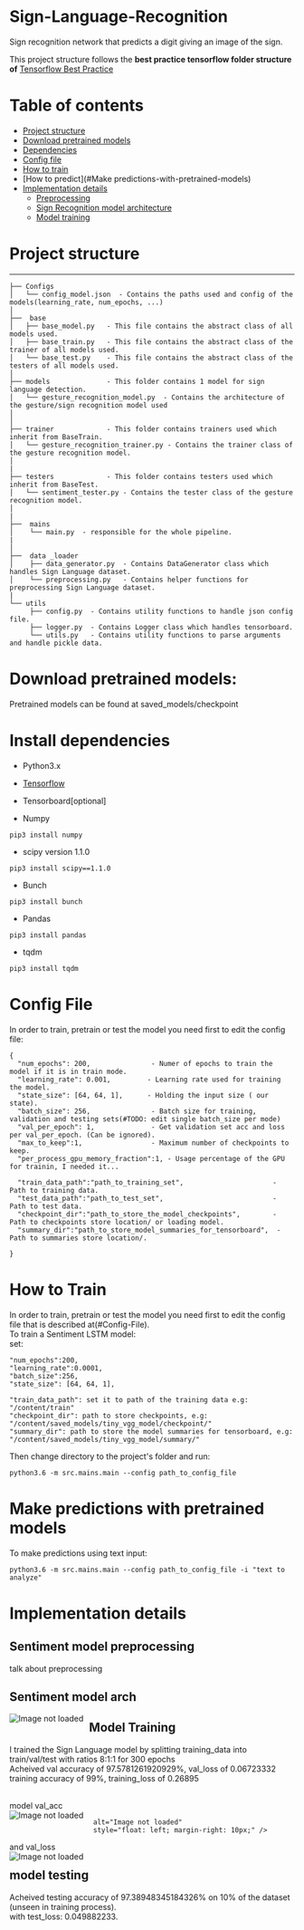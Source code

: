 # Sign-Language-Recognition
Sign recognition network that predicts a digit giving an image of the sign.<br>

This project structure follows the **best practice tensorflow folder structure of** [Tensorflow Best Practice](https://github.com/MrGemy95/Tensorflow-Project-Template) 

# Table of contents
- [Project structure](#project-structure)
- [Download pretrained models](#Download-pretrained-models)
- [Dependencies](#install-dependencies)
- [Config file](#config-file)
- [How to train](#How-to-Train)
- [How to predict](#Make predictions-with-pretrained-models)
- [Implementation details](#Implementation-details)
     - [Preprocessing](#Gesture-recognition-model-preprocessing)
     - [Sign Recognition model architecture](#Gesture-recognition-model-arch)
     - [Model training](#Model-training)


# Project structure
--------------

```
├── Configs
│   └── config_model.json  - Contains the paths used and config of the models(learning_rate, num_epochs, ...)
│ 
├──  base
│   ├── base_model.py   - This file contains the abstract class of all models used.
│   ├── base_train.py   - This file contains the abstract class of the trainer of all models used.
│   └── base_test.py    - This file contains the abstract class of the testers of all models used.
│
├── models              - This folder contains 1 model for sign language detection.
│   └── gesture_recognition_model.py  - Contains the architecture of the gesture/sign recognition model used
│
│
├── trainer             - This folder contains trainers used which inherit from BaseTrain.
│   └── gesture_recognition_trainer.py - Contains the trainer class of the gesture recognition model.
│ 
|
├── testers             - This folder contains testers used which inherit from BaseTest.
│   └── sentiment_tester.py - Contains the tester class of the gesture recognition model.
│ 
| 
├──  mains 
│    └── main.py  - responsible for the whole pipeline.
|
│ 
├──  data _loader 
│    ├── data_generator.py  - Contains DataGenerator class which handles Sign Language dataset.
│    └── preprocessing.py   - Contains helper functions for preprocessing Sign Language dataset.
| 
└── utils
     ├── config.py  - Contains utility functions to handle json config file.
     ├── logger.py  - Contains Logger class which handles tensorboard.
     └── utils.py   - Contains utility functions to parse arguments and handle pickle data. 
```


# Download pretrained models:
Pretrained models can be found at saved_models/checkpoint

# Install dependencies

* Python3.x <br>

* [Tensorflow](https://www.tensorflow.org/install)

* Tensorboard[optional] <br>

* Numpy
```
pip3 install numpy
```

* scipy version 1.1.0
```
pip3 install scipy==1.1.0
```

* Bunch
```
pip3 install bunch
```

* Pandas
```
pip3 install pandas
```

* tqdm
```
pip3 install tqdm
```

# Config File
In order to train, pretrain or test the model you need first to edit the config file:
```
{
  "num_epochs": 200,               - Numer of epochs to train the model if it is in train mode.
  "learning_rate": 0.001,         - Learning rate used for training the model.
  "state_size": [64, 64, 1],      - Holding the input size ( our state).
  "batch_size": 256,               - Batch size for training, validation and testing sets(#TODO: edit single batch_size per mode)
  "val_per_epoch": 1,              - Get validation set acc and loss per val_per_epoch. (Can be ignored).
  "max_to_keep":1,                 - Maximum number of checkpoints to keep.
  "per_process_gpu_memory_fraction":1, - Usage percentage of the GPU for trainin, I needed it...

  "train_data_path":"path_to_training_set",                      - Path to training data.
  "test_data_path":"path_to_test_set",                           - Path to test data.
  "checkpoint_dir":"path_to_store_the_model_checkpoints",        - Path to checkpoints store location/ or loading model.
  "summary_dir":"path_to_store_model_summaries_for_tensorboard",  - Path to summaries store location/.

}
```

# How to Train
In order to train, pretrain or test the model you need first to edit the config file that is described at(#Config-File).<br>
To train a Sentiment LSTM model:<br>
set:<br>
```
"num_epochs":200,
"learning_rate":0.0001,
"batch_size":256,
"state_size": [64, 64, 1],

"train_data_path": set it to path of the training data e.g: "/content/train"
"checkpoint_dir": path to store checkpoints, e.g: "/content/saved_models/tiny_vgg_model/checkpoint/"
"summary_dir": path to store the model summaries for tensorboard, e.g: "/content/saved_models/tiny_vgg_model/summary/"
```
Then change directory to the project's folder and run:
```
python3.6 -m src.mains.main --config path_to_config_file
```
# Make predictions with pretrained models
To make predictions using text input:<br>
```
python3.6 -m src.mains.main --config path_to_config_file -i "text to analyze"
```
# Implementation details
## Sentiment model preprocessing
talk about preprocessing
## Sentiment model arch
<img src="https://github.com/MohamedAli1995/Sign-Language-Recognition/blob/master/diagrams/model_diagram.png"
     alt="Image not loaded" style="float: left; margin-right: 10px;" />

## Model Training
 I trained the Sign Language model by splitting training_data into train/val/test with ratios 8:1:1 for 300 epochs<br>
 Acheived val accuracy of 97.5781261920929%, val_loss of 0.06723332<br>
 training accuracy of 99%, training_loss of 0.26895<br><br>

model val_acc <br>
<img src="https://github.com/MohamedAli1995/Sign-Language-Recognition/blob/master/saved_models/diagrams/val_acc.png" alt="Image not loaded" style="float: left; margin-right: 10px;" />

     alt="Image not loaded"
     style="float: left; margin-right: 10px;" />

and val_loss <br>
<img src="https://github.com/MohamedAli1995/Sign-Language-Recognition/blob/master/saved_models/diagrams/val_loss.png"
     alt="Image not loaded"
     style="float: left; margin-right: 10px;" />
     
## model testing
   Acheived testing accuracy of 97.38948345184326% on 10% of the dataset (unseen in training process).<br>
   with test_loss:  0.049882233.
   
